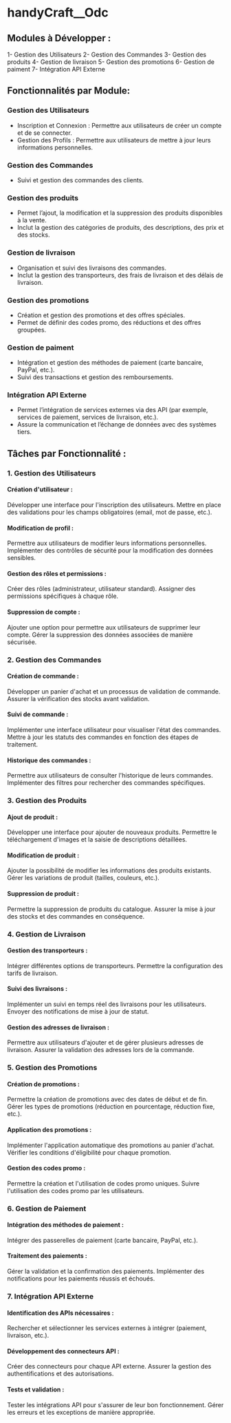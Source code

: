 # handyCraft__Odc

## Modules à Développer :
1- Gestion des Utilisateurs
2- Gestion des Commandes
3- Gestion des produits
4- Gestion de livraison
5- Gestion des promotions
6- Gestion de paiment
7- Intégration API Externe

## Fonctionnalités par Module:

### Gestion des Utilisateurs
- Inscription et Connexion : Permettre aux utilisateurs de créer un compte et de se connecter.
- Gestion des Profils : Permettre aux utilisateurs de mettre à jour leurs informations personnelles.

### Gestion des Commandes
- Suivi et gestion des commandes des clients.

### Gestion des produits
- Permet l’ajout, la modification et la suppression des produits disponibles à la vente.
- Inclut la gestion des catégories de produits, des descriptions, des prix et des stocks.

### Gestion de livraison
- Organisation et suivi des livraisons des commandes.
- Inclut la gestion des transporteurs, des frais de livraison et des délais de livraison.

### Gestion des promotions
- Création et gestion des promotions et des offres spéciales.
- Permet de définir des codes promo, des réductions et des offres groupées.

### Gestion de paiment
- Intégration et gestion des méthodes de paiement (carte bancaire, PayPal, etc.).
- Suivi des transactions et gestion des remboursements.

### Intégration API Externe
- Permet l’intégration de services externes via des API (par exemple, services de paiement, services de livraison, etc.).
- Assure la communication et l’échange de données avec des systèmes tiers.

## Tâches par Fonctionnalité :

### 1. Gestion des Utilisateurs
#### Création d'utilisateur :
Développer une interface pour l'inscription des utilisateurs.
Mettre en place des validations pour les champs obligatoires (email, mot de passe, etc.).
#### Modification de profil :
Permettre aux utilisateurs de modifier leurs informations personnelles.
Implémenter des contrôles de sécurité pour la modification des données sensibles.
#### Gestion des rôles et permissions :
Créer des rôles (administrateur, utilisateur standard).
Assigner des permissions spécifiques à chaque rôle.
#### Suppression de compte :
Ajouter une option pour permettre aux utilisateurs de supprimer leur compte.
Gérer la suppression des données associées de manière sécurisée.

### 2. Gestion des Commandes
#### Création de commande :
Développer un panier d'achat et un processus de validation de commande.
Assurer la vérification des stocks avant validation.
#### Suivi de commande :
Implémenter une interface utilisateur pour visualiser l'état des commandes.
Mettre à jour les statuts des commandes en fonction des étapes de traitement.
#### Historique des commandes :
Permettre aux utilisateurs de consulter l'historique de leurs commandes.
Implémenter des filtres pour rechercher des commandes spécifiques.

### 3. Gestion des Produits
#### Ajout de produit :
Développer une interface pour ajouter de nouveaux produits.
Permettre le téléchargement d'images et la saisie de descriptions détaillées.
#### Modification de produit :
Ajouter la possibilité de modifier les informations des produits existants.
Gérer les variations de produit (tailles, couleurs, etc.).
#### Suppression de produit :
Permettre la suppression de produits du catalogue.
Assurer la mise à jour des stocks et des commandes en conséquence.

### 4. Gestion de Livraison
#### Gestion des transporteurs :
Intégrer différentes options de transporteurs.
Permettre la configuration des tarifs de livraison.
#### Suivi des livraisons :
Implémenter un suivi en temps réel des livraisons pour les utilisateurs.
Envoyer des notifications de mise à jour de statut.
#### Gestion des adresses de livraison :
Permettre aux utilisateurs d'ajouter et de gérer plusieurs adresses de livraison.
Assurer la validation des adresses lors de la commande.

### 5. Gestion des Promotions
#### Création de promotions :
Permettre la création de promotions avec des dates de début et de fin.
Gérer les types de promotions (réduction en pourcentage, réduction fixe, etc.).
#### Application des promotions :
Implémenter l'application automatique des promotions au panier d'achat.
Vérifier les conditions d'éligibilité pour chaque promotion.
#### Gestion des codes promo :
Permettre la création et l'utilisation de codes promo uniques.
Suivre l'utilisation des codes promo par les utilisateurs.

### 6. Gestion de Paiement
#### Intégration des méthodes de paiement :
Intégrer des passerelles de paiement (carte bancaire, PayPal, etc.).
#### Traitement des paiements :
Gérer la validation et la confirmation des paiements.
Implémenter des notifications pour les paiements réussis et échoués.

### 7. Intégration API Externe
#### Identification des APIs nécessaires :
Rechercher et sélectionner les services externes à intégrer (paiement, livraison, etc.).
#### Développement des connecteurs API :
Créer des connecteurs pour chaque API externe.
Assurer la gestion des authentifications et des autorisations.
#### Tests et validation :
Tester les intégrations API pour s'assurer de leur bon fonctionnement.
Gérer les erreurs et les exceptions de manière appropriée.
